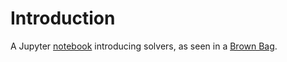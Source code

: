 # Introduction

A Jupyter [notebook](./Solvers.ipynb) introducing solvers, as seen in a [Brown Bag](https://web.microsoftstream.com/video/b78d5426-bde9-4692-96be-3ab9003ce253).
